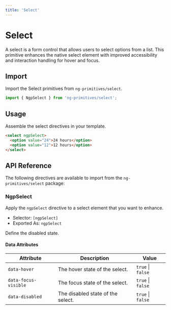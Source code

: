 ```yaml
---
title: 'Select'
---
```


# Select

A select is a form control that allows users to select options from a list. This primitive enhances the native select element with improved accessibility and interaction handling for hover and focus.

<docs-example name="select"></docs-example>

## Import

Import the Select primitives from `ng-primitives/select`.

```ts
import { NgpSelect } from 'ng-primitives/select';
```

## Usage

Assemble the select directives in your template.

```html
<select ngpSelect>
  <option value="24">24 hours</option>
  <option value="12">12 hours</option>
</select>
```

## API Reference

The following directives are available to import from the `ng-primitives/select` package:

### NgpSelect

Apply the `ngpSelect` directive to a select element that you want to enhance.

- Selector: `[ngpSelect]`
- Exported As: `ngpSelect`

<response-field name="ngpSelectDisabled" type="boolean">
  Define the disabled state.
</response-field>

#### Data Attributes

| Attribute            | Description                       | Value             |
| -------------------- | --------------------------------- | ----------------- |
| `data-hover`         | The hover state of the select.    | `true` \| `false` |
| `data-focus-visible` | The focus state of the select.    | `true` \| `false` |
| `data-disabled`      | The disabled state of the select. | `true` \| `false` |
